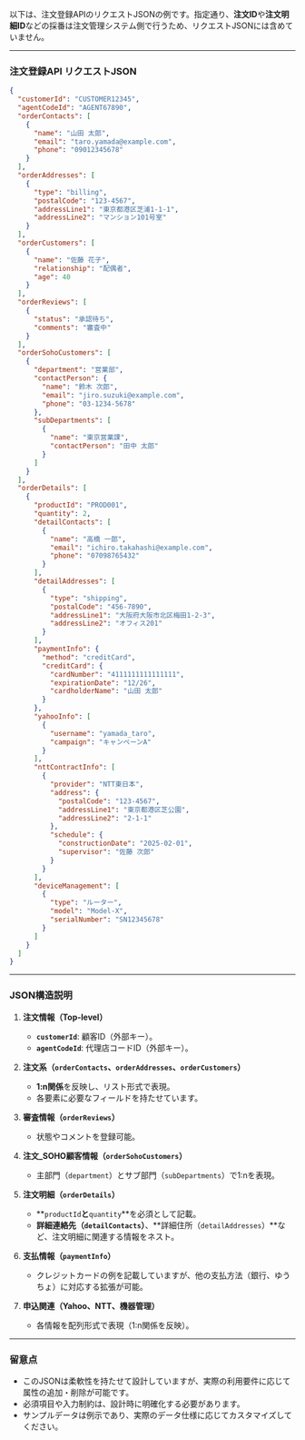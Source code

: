 以下は、注文登録APIのリクエストJSONの例です。指定通り、**注文ID**や**注文明細ID**などの採番は注文管理システム側で行うため、リクエストJSONには含めていません。

---

### 注文登録API リクエストJSON
```json
{
  "customerId": "CUSTOMER12345",
  "agentCodeId": "AGENT67890",
  "orderContacts": [
    {
      "name": "山田 太郎",
      "email": "taro.yamada@example.com",
      "phone": "09012345678"
    }
  ],
  "orderAddresses": [
    {
      "type": "billing",
      "postalCode": "123-4567",
      "addressLine1": "東京都港区芝浦1-1-1",
      "addressLine2": "マンション101号室"
    }
  ],
  "orderCustomers": [
    {
      "name": "佐藤 花子",
      "relationship": "配偶者",
      "age": 40
    }
  ],
  "orderReviews": [
    {
      "status": "承認待ち",
      "comments": "審査中"
    }
  ],
  "orderSohoCustomers": [
    {
      "department": "営業部",
      "contactPerson": {
        "name": "鈴木 次郎",
        "email": "jiro.suzuki@example.com",
        "phone": "03-1234-5678"
      },
      "subDepartments": [
        {
          "name": "東京営業課",
          "contactPerson": "田中 太郎"
        }
      ]
    }
  ],
  "orderDetails": [
    {
      "productId": "PROD001",
      "quantity": 2,
      "detailContacts": [
        {
          "name": "高橋 一郎",
          "email": "ichiro.takahashi@example.com",
          "phone": "07098765432"
        }
      ],
      "detailAddresses": [
        {
          "type": "shipping",
          "postalCode": "456-7890",
          "addressLine1": "大阪府大阪市北区梅田1-2-3",
          "addressLine2": "オフィス201"
        }
      ],
      "paymentInfo": {
        "method": "creditCard",
        "creditCard": {
          "cardNumber": "4111111111111111",
          "expirationDate": "12/26",
          "cardholderName": "山田 太郎"
        }
      },
      "yahooInfo": [
        {
          "username": "yamada_taro",
          "campaign": "キャンペーンA"
        }
      ],
      "nttContractInfo": [
        {
          "provider": "NTT東日本",
          "address": {
            "postalCode": "123-4567",
            "addressLine1": "東京都港区芝公園",
            "addressLine2": "2-1-1"
          },
          "schedule": {
            "constructionDate": "2025-02-01",
            "supervisor": "佐藤 次郎"
          }
        }
      ],
      "deviceManagement": [
        {
          "type": "ルーター",
          "model": "Model-X",
          "serialNumber": "SN12345678"
        }
      ]
    }
  ]
}
```

---

### JSON構造説明

1. **注文情報（Top-level）**
   - **`customerId`**: 顧客ID（外部キー）。
   - **`agentCodeId`**: 代理店コードID（外部キー）。

2. **注文系（`orderContacts`、`orderAddresses`、`orderCustomers`）**
   - **1:n関係**を反映し、リスト形式で表現。
   - 各要素に必要なフィールドを持たせています。

3. **審査情報（`orderReviews`）**
   - 状態やコメントを登録可能。

4. **注文_SOHO顧客情報（`orderSohoCustomers`）**
   - 主部門（`department`）とサブ部門（`subDepartments`）で1:nを表現。

5. **注文明細（`orderDetails`）**
   - **`productId`**と**`quantity`**を必須として記載。
   - **詳細連絡先（`detailContacts`）**、**詳細住所（`detailAddresses`）**など、注文明細に関連する情報をネスト。

6. **支払情報（`paymentInfo`）**
   - クレジットカードの例を記載していますが、他の支払方法（銀行、ゆうちょ）に対応する拡張が可能。

7. **申込関連（Yahoo、NTT、機器管理）**
   - 各情報を配列形式で表現（1:n関係を反映）。

---

### 留意点
- このJSONは柔軟性を持たせて設計していますが、実際の利用要件に応じて属性の追加・削除が可能です。
- 必須項目や入力制約は、設計時に明確化する必要があります。
- サンプルデータは例示であり、実際のデータ仕様に応じてカスタマイズしてください。

